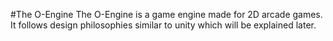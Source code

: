 #The O-Engine
The O-Engine is a game engine made for 2D arcade games. It follows design philosophies similar to unity which will be explained later. 